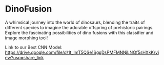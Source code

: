 # DinoFusion
A whimsical journey into the world of dinosaurs, blending the traits of different species to imagine the adorable offspring of prehistoric pairings. Explore the fascinating possibilities of dino fusions with this classifier and image morphing tool!

Link to our Best CNN Model: https://drive.google.com/file/d/1t_ImT5QSe1SggDsPMFMNNjLNQf5sHXkK/view?usp=share_link
